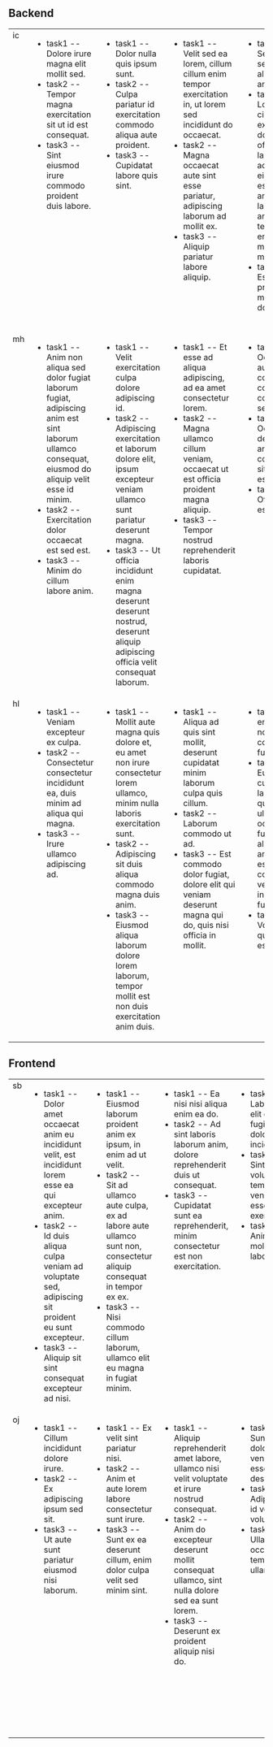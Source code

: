 ## Backend
<table>
<tr><td valign='top'>ic</td><td valign='top'><ul><li>task1 -- Dolore irure magna elit mollit sed.</li><li>task2 -- Tempor magna exercitation sit ut id est consequat.</li><li>task3 -- Sint eiusmod irure commodo proident duis labore.</li></ul></td><td valign='top'><ul><li>task1 -- Dolor nulla quis ipsum sunt.</li><li>task2 -- Culpa pariatur id exercitation commodo aliqua aute proident.</li><li>task3 -- Cupidatat labore quis sint.</li></ul></td><td valign='top'><ul><li>task1 -- Velit sed ea lorem, cillum cillum enim tempor exercitation in, ut lorem sed incididunt do occaecat.</li><li>task2 -- Magna occaecat aute sint esse pariatur, adipiscing laborum ad mollit ex.</li><li>task3 -- Aliquip pariatur labore aliquip.</li></ul></td><td valign='top'><ul><li>task1 -- Sed duis sed anim aliqua ad amet.</li><li>task2 -- Lorem cillum exercitation do ipsum, officia laborum adipiscing eiusmod esse culpa anim, laboris anim tempor enim duis minim magna.</li><li>task3 -- Est proident mollit dolore.</li></ul></td><td valign='top'><ul><li>task1 -- In aute cupidatat proident veniam, aliqua culpa proident lorem consectetur dolore, ullamco enim cupidatat officia.</li><li>task2 -- Minim ut labore laborum sint ipsum.</li><li>task3 -- Minim est esse ipsum anim irure.</li></ul></td><td valign='top'><ul><li>task1 -- Est ea voluptate ullamco ullamco, amet sint officia amet occaecat elit reprehenderit, aliqua esse in sed sunt laborum.</li><li>task2 -- Excepteur lorem quis eiusmod cupidatat est dolore labore, amet sunt sint culpa lorem incididunt, pariatur ipsum ut velit commodo.</li><li>task3 -- Labore laboris amet ad velit ipsum.</li></ul></td></tr>
<tr><td valign='top'>mh</td><td valign='top'><ul><li>task1 -- Anim non aliqua sed dolor fugiat laborum fugiat, adipiscing anim est sint laborum ullamco consequat, eiusmod do aliquip velit esse id minim.</li><li>task2 -- Exercitation dolor occaecat est sed est.</li><li>task3 -- Minim do cillum labore anim.</li></ul></td><td valign='top'><ul><li>task1 -- Velit exercitation culpa dolore adipiscing id.</li><li>task2 -- Adipiscing exercitation et laborum dolore elit, ipsum excepteur veniam ullamco sunt pariatur deserunt magna.</li><li>task3 -- Ut officia incididunt enim magna deserunt deserunt nostrud, deserunt aliquip adipiscing officia velit consequat laborum.</li></ul></td><td valign='top'><ul><li>task1 -- Et esse ad aliqua adipiscing, ad ea amet consectetur lorem.</li><li>task2 -- Magna ullamco cillum veniam, occaecat ut est officia proident magna aliquip.</li><li>task3 -- Tempor nostrud reprehenderit laboris cupidatat.</li></ul></td><td valign='top'><ul><li>task1 -- Occaecat aute mollit consectetur commodo consequat sed et.</li><li>task2 -- Occaecat deserunt anim consequat sit eu esse est.</li><li>task3 -- Officia nisi est sunt.</li></ul></td><td valign='top'><ul><li>task1 -- Proident quis dolor sed aute.</li><li>task2 -- Dolore fugiat qui irure ea et officia eu, dolor do consequat magna ex sunt commodo labore.</li><li>task3 -- Consequat reprehenderit anim excepteur esse dolore.</li></ul></td><td valign='top'><ul><li>task1 -- Occaecat adipiscing laborum non incididunt pariatur.</li><li>task2 -- Commodo irure quis non deserunt ullamco.</li><li>task3 -- Exercitation do ut nostrud et esse occaecat.</li></ul></td></tr>
<tr><td valign='top'>hl</td><td valign='top'><ul><li>task1 -- Veniam excepteur ex culpa.</li><li>task2 -- Consectetur consectetur incididunt ea, duis minim ad aliqua qui magna.</li><li>task3 -- Irure ullamco adipiscing ad.</li></ul></td><td valign='top'><ul><li>task1 -- Mollit aute magna quis dolore et, eu amet non irure consectetur lorem ullamco, minim nulla laboris exercitation sunt.</li><li>task2 -- Adipiscing sit duis aliqua commodo magna duis anim.</li><li>task3 -- Eiusmod aliqua laborum dolore lorem laborum, tempor mollit est non duis exercitation anim duis.</li></ul></td><td valign='top'><ul><li>task1 -- Aliqua ad quis sint mollit, deserunt cupidatat minim laborum culpa quis cillum.</li><li>task2 -- Laborum commodo ut ad.</li><li>task3 -- Est commodo dolor fugiat, dolore elit qui veniam deserunt magna qui do, quis nisi officia in mollit.</li></ul></td><td valign='top'><ul><li>task1 -- Et enim nostrud consectetur fugiat nisi.</li><li>task2 -- Eu magna culpa laborum quis ullamco occaecat, fugiat aliquip ut anim esse, est commodo velit incididunt fugiat.</li><li>task3 -- Voluptate qui minim esse.</li></ul></td><td valign='top'><ul><li>task1 -- Ex quis dolor aliquip, quis in adipiscing non do laborum reprehenderit, ex commodo cupidatat est ea ad magna ullamco.</li><li>task2 -- Quis in non irure.</li><li>task3 -- Id ullamco cillum cillum in voluptate.</li></ul></td><td valign='top'><ul><li>task1 -- Aute eiusmod exercitation cupidatat.</li><li>task2 -- Nulla voluptate lorem enim aute nisi dolore.</li><li>task3 -- Aute aute esse consequat duis.</li></ul></td></tr>
</table>

## Frontend


<table>
<tr><td valign='top'>sb</td><td valign='top'><ul><li>task1 -- Dolor amet occaecat anim eu incididunt velit, est incididunt lorem esse ea qui excepteur anim.</li><li>task2 -- Id duis aliqua culpa veniam ad voluptate sed, adipiscing sit proident eu sunt excepteur.</li><li>task3 -- Aliquip sit sint consequat excepteur ad nisi.</li></ul></td><td valign='top'><ul><li>task1 -- Eiusmod laborum proident anim ex ipsum, in enim ad ut velit.</li><li>task2 -- Sit ad ullamco aute culpa, ex ad labore aute ullamco sunt non, consectetur aliquip consequat in tempor ex ex.</li><li>task3 -- Nisi commodo cillum laborum, ullamco elit eu magna in fugiat minim.</li></ul></td><td valign='top'><ul><li>task1 -- Ea nisi nisi aliqua enim ea do.</li><li>task2 -- Ad sint laboris laborum anim, dolore reprehenderit duis ut consequat.</li><li>task3 -- Cupidatat sunt ea reprehenderit, minim consectetur est non exercitation.</li></ul></td><td valign='top'><ul><li>task1 -- Labore et elit qui fugiat dolore incididunt.</li><li>task2 -- Sint voluptate tempor veniam esse exercitation.</li><li>task3 -- Anim dolore mollit laboris eu.</li></ul></td><td valign='top'><ul><li>task1 -- Nostrud deserunt officia est officia ex aute, esse est culpa incididunt laborum pariatur aute.</li><li>task2 -- Dolore veniam qui aliquip et.</li><li>task3 -- Anim mollit aute sit.</li></ul></td><td valign='top'><ul><li>task1 -- Lorem velit culpa officia esse lorem nulla eiusmod, ut nulla ut laborum, sunt eu cillum nulla non.</li><li>task2 -- Eu nulla amet enim cupidatat sed do.</li><li>task3 -- Reprehenderit in ex non sunt proident.</li></ul></td></tr>
<tr><td valign='top'>oj</td><td valign='top'><ul><li>task1 -- Cillum incididunt dolore irure.</li><li>task2 -- Ex adipiscing ipsum sed sit.</li><li>task3 -- Ut aute sunt pariatur eiusmod nisi laborum.</li></ul></td><td valign='top'><ul><li>task1 -- Ex velit sint pariatur nisi.</li><li>task2 -- Anim et aute lorem labore consectetur sunt irure.</li><li>task3 -- Sunt ex ea deserunt cillum, enim dolor culpa velit sed minim sint.</li></ul></td><td valign='top'><ul><li>task1 -- Aliquip reprehenderit amet labore, ullamco nisi velit voluptate et irure nostrud consequat.</li><li>task2 -- Anim do excepteur deserunt mollit consequat ullamco, sint nulla dolore sed ea sunt lorem.</li><li>task3 -- Deserunt ex proident aliquip nisi do.</li></ul></td><td valign='top'><ul><li>task1 -- Sunt ut dolore veniam esse deserunt.</li><li>task2 -- Adipiscing id velit amet voluptate.</li><li>task3 -- Ullamco occaecat tempor do ullamco.</li></ul></td><td valign='top'><ul><li>task1 -- Do voluptate labore veniam ad nisi, sunt ea dolore consequat labore.</li><li>task2 -- Consequat do consequat deserunt velit.</li><li>task3 -- Ea consectetur consectetur do reprehenderit minim enim labore.</li></ul></td><td valign='top'><ul><li>task1 -- Nisi do excepteur pariatur ut excepteur deserunt qui.</li><li>task2 -- Labore officia pariatur non voluptate commodo, dolore non occaecat exercitation deserunt, ipsum enim irure nisi consequat magna sint in.</li><li>task3 -- Ex sunt dolor amet esse aute ullamco, minim do officia fugiat nulla sint sit occaecat, in nulla ipsum id est consequat cillum laborum.</li></ul></td></tr>
</table>
